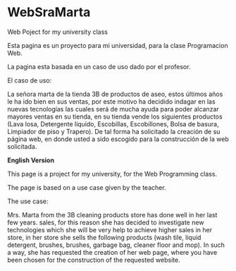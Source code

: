 # WebSraMarta
Web Poject for my university class

Esta pagina es un proyecto para mi universidad, para la clase Programacion Web.

La pagina esta basada en un caso de uso dado por el profesor.

El caso de uso:

La señora marta de la tienda 3B de productos de aseo, estos últimos años le ha ido bien en sus
ventas, por este motivo ha decidido indagar en las nuevas tecnologías las cuales será de mucha
ayuda para poder alcanzar mayores ventas en su tienda, en su tienda vende los siguientes
productos (Lava losa, Detergente líquido, Escobillas, Escobillones, Bolsa de basura, Limpiador de
piso y Trapero). De tal forma ha solicitado la creación de su página web, en donde usted a sido
escogido para la construcción de la web solicitada.



**English Version**

This page is a project for my university, for the Web Programming class.

The page is based on a use case given by the teacher.

The use case:

Mrs. Marta from the 3B cleaning products store has done well in her last few years.
sales, for this reason she has decided to investigate new technologies which she will be very
help to achieve higher sales in her store, in her store she sells the following
products (wash tile, liquid detergent, brushes, brushes, garbage bag, cleaner
floor and mop). In such a way, she has requested the creation of her web page, where you have been
chosen for the construction of the requested website.